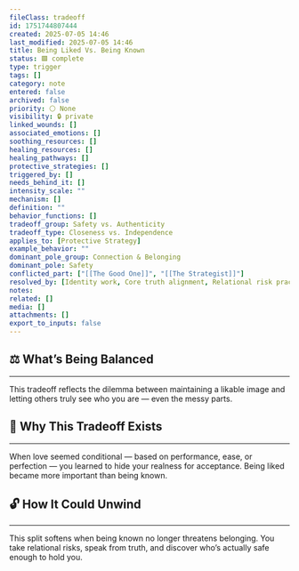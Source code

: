 ```yaml
---
fileClass: tradeoff
id: 1751744807444
created: 2025-07-05 14:46
last_modified: 2025-07-05 14:46
title: Being Liked Vs. Being Known
status: 🟩 complete
type: trigger
tags: []
category: note
entered: false
archived: false
priority: ⚪ None
visibility: 🔒 private
linked_wounds: []
associated_emotions: []
soothing_resources: []
healing_resources: []
healing_pathways: []
protective_strategies: []
triggered_by: []
needs_behind_it: []
intensity_scale: ""
mechanism: []
definition: ""
behavior_functions: []
tradeoff_group: Safety vs. Authenticity
tradeoff_type: Closeness vs. Independence
applies_to: [Protective Strategy]
example_behavior: ""
dominant_pole_group: Connection & Belonging
dominant_pole: Safety
conflicted_part: ["[[The Good One]]", "[[The Strategist]]"]
resolved_by: [Identity work, Core truth alignment, Relational risk practice]
notes: 
related: []
media: []
attachments: []
export_to_inputs: false
---
```


## ⚖️ What’s Being Balanced
---
This tradeoff reflects the dilemma between maintaining a likable image and letting others truly see who you are — even the messy parts.

## 🤔 Why This Tradeoff Exists
---
When love seemed conditional — based on performance, ease, or perfection — you learned to hide your realness for acceptance. Being liked became more important than being known.

## 🔓 How It Could Unwind
---
This split softens when being known no longer threatens belonging. You take relational risks, speak from truth, and discover who’s actually safe enough to hold you.
